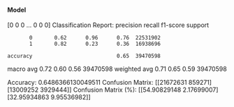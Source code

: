 #### Model
[0 0 0 ... 0 0 0]
Classification Report:
              precision    recall  f1-score   support

           0       0.62      0.96      0.76  22531902
           1       0.82      0.23      0.36  16938696

    accuracy                           0.65  39470598
   macro avg       0.72      0.60      0.56  39470598
weighted avg       0.71      0.65      0.59  39470598

Accuracy: 0.6486366130049511
Confusion Matrix:
[[21672631   859271]
 [13009252  3929444]]
Confusion Matrix (%):
[[54.90829148  2.17699007]
 [32.95934863  9.95536982]]
